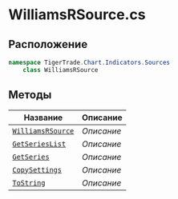 
# WilliamsRSource.cs
## Расположение
```csharp
namespace TigerTrade.Chart.Indicators.Sources  
    class WilliamsRSource
```

## Методы
| Название | Описание |
| --- | --- |
| [`WilliamsRSource`](./metody/WilliamsRSource.md) | *Описание* |
| [`GetSeriesList`](./metody/GetSeriesList.md) | *Описание* |
| [`GetSeries`](./metody/GetSeries.md) | *Описание* |
| [`CopySettings`](./metody/CopySettings.md) | *Описание* |
| [`ToString`](./metody/ToString.md) | *Описание* |
